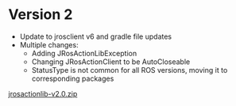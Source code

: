 # Version 2

- Update to jrosclient v6 and gradle file updates
- Multiple changes:
    - Adding JRosActionLibException
    - Changing JRosActionClient to be AutoCloseable
    - StatusType is not common for all ROS versions, moving it to corresponding packages

[jrosactionlib-v2.0.zip](https://github.com/pinorobotics/jrosactionlib/raw/main/jrosactionlib/release/jrosactionlib-v2.0.zip)